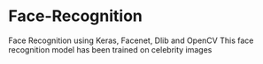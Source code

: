# Face-Recognition

Face Recognition using Keras, Facenet, Dlib and OpenCV
This face recognition model has been trained on celebrity images
